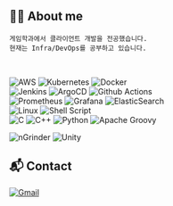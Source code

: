 ## 🙋‍♀️ About me
```text
게임학과에서 클라이언트 개발을 전공했습니다.
현재는 Infra/DevOps를 공부하고 있습니다.
```
<br>

![AWS](https://img.shields.io/badge/amazon_web_service-%23FF9900.svg?style=for-the-badge&logo=amazonwebservices&logoColor=white) ![Kubernetes](https://img.shields.io/badge/kubernetes-326ce5.svg?&style=for-the-badge&logo=kubernetes&logoColor=white) ![Docker](https://img.shields.io/badge/Docker-2CA5E0?style=for-the-badge&logo=docker&logoColor=white) <br>
![Jenkins](https://img.shields.io/badge/jenkins-%232C5263.svg?style=for-the-badge&logo=jenkins&logoColor=white) ![ArgoCD](https://img.shields.io/badge/argo%20CD-EF7B4D.svg?style=for-the-badge&logo=argo&logoColor=white) ![Github Actions](https://img.shields.io/badge/Github%20Actions-282a2e?style=for-the-badge&logo=githubactions&logoColor=367cfe) <br>
![Prometheus](https://img.shields.io/badge/Prometheus-E6522C?style=for-the-badge&logo=Prometheus&logoColor=white) ![Grafana](https://img.shields.io/badge/grafana-%23F46800.svg?style=for-the-badge&logo=grafana&logoColor=white) ![ElasticSearch](https://img.shields.io/badge/-ElasticSearch-005571?style=for-the-badge&logo=elasticsearch) <br>
![Linux](https://img.shields.io/badge/Linux-FCC624?style=for-the-badge&logo=linux&logoColor=black) ![Shell Script](https://img.shields.io/badge/shell_script-%23121011.svg?style=for-the-badge&logo=gnu-bash&logoColor=white) <br>
![C](https://img.shields.io/badge/C-00599C?style=for-the-badge&logo=c&logoColor=white) ![C++](https://img.shields.io/badge/C%2B%2B-00599C?style=for-the-badge&logo=c%2B%2B&logoColor=white) ![Python](https://img.shields.io/badge/Python-3776AB?style=for-the-badge&logo=Python&logoColor=white) ![Apache Groovy](https://img.shields.io/badge/Apache%20Groovy-4298B8.svg?style=for-the-badge&logo=Apache+Groovy&logoColor=white)

![nGrinder](https://img.shields.io/badge/nGrinder-%23ED8B00.svg?style=for-the-badge&logo=naver&logoColor=white)
![Unity](https://img.shields.io/badge/unity-%23000000.svg?style=for-the-badge&logo=unity&logoColor=white)


<!-- 
![Ansible](https://img.shields.io/badge/ansible-%231A1918.svg?style=for-the-badge&logo=ansible&logoColor=white)
![Terraform](https://img.shields.io/badge/Terraform-7B42BC?style=for-the-badge&logo=terraform&logoColor=white) 
![SpringBoot](https://img.shields.io/badge/Spring_Boot-F2F4F9?style=for-the-badge&logo=spring-boot) ![Java](https://img.shields.io/badge/Java-007396?style=for-the-badge&logo=OpenJDK&logoColor=white) ![Unity](https://img.shields.io/badge/Unity-100000?style=for-the-badge&logo=unity&logoColor=white) ![C#](https://img.shields.io/badge/C%23-239120?style=for-the-badge&logo=csharp&logoColor=white) <br>

![MySQL](https://img.shields.io/badge/MySQL-4479A1?style=for-the-badge&logo=mysql&logoColor=white) ![Redis](https://img.shields.io/badge/Redis-DC382D?style=for-the-badge&logo=redis&logoColor=white) 
 -->

## 📬 Contact
[![Gmail](https://img.shields.io/badge/jungeun5.choi-D14836?style=for-the-badge&logo=gmail&logoColor=white&link=mailto:jungeun5.choi@gmail.com)](mailto:jungeun5.choi@gmail.com)


<!--
**jungeun5-choi/jungeun5-choi** is a ✨ _special_ ✨ repository because its `README.md` (this file) appears on your GitHub profile.
![jungeun5-choi's GitHub stats](https://github-readme-stats.vercel.app/api?username=jungeun5-choi&show_icons=true&theme=vue-dark)

Here are some ideas to get you started:

- 🔭 I’m currently working on ...
- 🌱 I’m currently learning ...
- 👯 I’m looking to collaborate on ...
- 🤔 I’m looking for help with ...
- 💬 Ask me about ...
- 📫 How to reach me: ...
- 😄 Pronouns: ...
- ⚡ Fun fact: ...
-->
